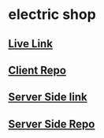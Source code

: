 # electric shop

## [ Live Link](https://brandshop-12571.web.app/)

## [ Client Repo](https://github.com/programming-hero-web-course-4/b8a10-brandshop-client-side-merajfaizan)

## [ Server Side link](https://electricshop.vercel.app/)

## [ Server Side Repo](https://github.com/programming-hero-web-course-4/b8a10-brandshop-server-side-merajfaizan)
